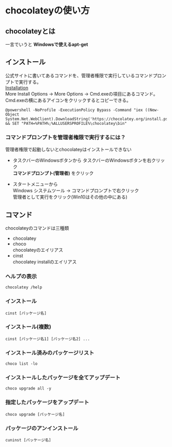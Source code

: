 # chocolateyの使い方

## chocolateyとは
一言でいうと __Windowsで使えるapt-get__   

## インストール
公式サイトに書いてあるコマンドを、管理者権限で実行しているコマンドプロンプトで実行する。  
[Installation](https://chocolatey.org/install)  
More Install Options -> More Options -> Cmd.exeの項目にあるコマンド。Cmd.exeの横にあるアイコンをクリックするとコピーできる。  
```
@powershell -NoProfile -ExecutionPolicy Bypass -Command "iex ((New-Object System.Net.WebClient).DownloadString('https://chocolatey.org/install.ps1'))" && SET "PATH=%PATH%;%ALLUSERSPROFILE%\chocolatey\bin"
```

### コマンドプロンプトを管理者権限で実行するには？
管理者権限で起動しないとchocolateyはインストールできない

+ タスクバーのWindowsボタンから
タスクバーのWindowsボタンを右クリック  
__コマンドプロンプト(管理者)__ をクリック

+ スタートメニューから  
Windows システムツール -> コマンドプロンプトで右クリック  
管理者として実行をクリック(Win10はその他の中にある)

## コマンド
chocolateyのコマンドは三種類  
+ chocolatey  
+ choco  
chocolateyのエイリアス
+ cinst  
chocolatey installのエイリアス

### ヘルプの表示
```
chocolatey /help
```

### インストール
```
cinst [パッケージ名]
```

### インストール(複数)
```
cinst [パッケージ名1] [パッケージ名2] ...
```

### インストール済みのパッケージリスト
```
choco list -lo
```

### インストールしたパッケージを全てアップデート
```
choco upgrade all -y
```

### 指定したパッケージをアップデート
```
choco upgrade [パッケージ名]
```

### パッケージのアンインストール
```
cuninst [パッケージ名]
```